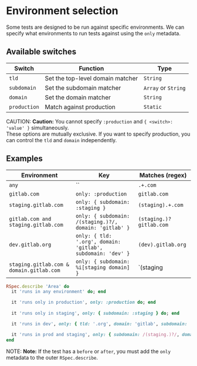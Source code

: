 # Environment selection

Some tests are designed to be run against specific environments. We can specify
what environments to run tests against using the `only` metadata.

## Available switches

| Switch | Function | Type |
| -------| ------- | ----- |
| `tld`  | Set the top-level domain matcher | `String` |
| `subdomain` | Set the subdomain matcher | `Array` or `String` |
| `domain` | Set the domain matcher | `String` |
| `production` | Match against production | `Static` |

CAUTION: **Caution:**
You cannot specify `:production` and `{ <switch>: 'value' }` simultaneously.  
These options are mutually exclusive. If you want to specify production, you
can control the `tld` and `domain` independently.

## Examples

| Environment                              | Key | Matches (regex)                                                            |
| ----------------                         | --- | ---------------                                                            |
| `any`                                    | ``  | `.+.com`                                                                   |
| `gitlab.com`                             | `only: :production` | `gitlab.com`                                               |
| `staging.gitlab.com`                     | `only: { subdomain: :staging }` | `(staging).+.com`                              |
| `gitlab.com and staging.gitlab.com`      | `only: { subdomain: /(staging.)?/, domain: 'gitlab' }` | `(staging.)?gitlab.com` |
| `dev.gitlab.org`                         | `only: { tld: '.org', domain: 'gitlab', subdomain: 'dev' }` | `(dev).gitlab.org` |
| `staging.gitlab.com & domain.gitlab.com` | `only: { subdomain: %i[staging domain] }` | `(staging|domain).+.com`             |

```ruby
RSpec.describe 'Area' do
  it 'runs in any environment' do; end

  it 'runs only in production', only: :production do; end
  
  it 'runs only in staging', only: { subdomain: :staging } do; end

  it 'runs in dev', only: { tld: '.org', domain: 'gitlab', subdomain: 'dev' } do; end

  it 'runs in prod and staging', only: { subdomain: /(staging.)?/, domain: 'gitlab' } {}
end
```

NOTE: **Note:**
If the test has a `before` or `after`, you must add the `only` metadata
to the outer `RSpec.describe`.
